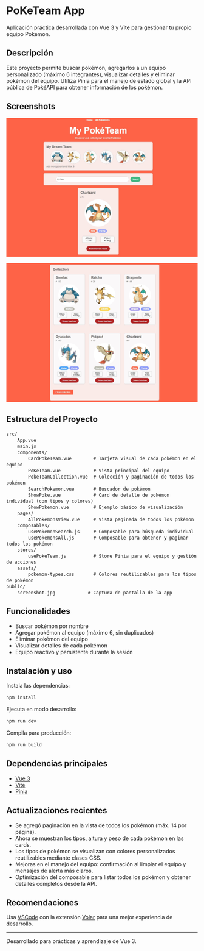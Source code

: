 
# PoKeTeam App

Aplicación práctica desarrollada con Vue 3 y Vite para gestionar tu propio equipo Pokémon.

## Descripción

Este proyecto permite buscar pokémon, agregarlos a un equipo personalizado (máximo 6 integrantes), visualizar detalles y eliminar pokémon del equipo. Utiliza Pinia para el manejo de estado global y la API pública de PokéAPI para obtener información de los pokémon.

## Screenshots

![PokeTeam](/public/screenshot.jpg)


![PokeTeam](/public/screenshot2.jpg)

## Estructura del Proyecto

```
src/
	App.vue
	main.js
	components/
		CardPokeTeam.vue        # Tarjeta visual de cada pokémon en el equipo
		PoKeTeam.vue            # Vista principal del equipo
		PokeTeamCollection.vue  # Colección y paginación de todos los pokémon
		SearchPokemon.vue       # Buscador de pokémon
		ShowPoke.vue            # Card de detalle de pokémon individual (con tipos y colores)
		ShowPokemon.vue         # Ejemplo básico de visualización
	pages/
		AllPokemonsView.vue     # Vista paginada de todos los pokémon
	composables/
		usePokemonSearch.js     # Composable para búsqueda individual
		usePokemonsAll.js       # Composable para obtener y paginar todos los pokémon
	stores/
		usePokeTeam.js          # Store Pinia para el equipo y gestión de acciones
	assets/
		pokemon-types.css       # Colores reutilizables para los tipos de pokémon
public/
	screenshot.jpg            # Captura de pantalla de la app
```

## Funcionalidades

- Buscar pokémon por nombre
- Agregar pokémon al equipo (máximo 6, sin duplicados)
- Eliminar pokémon del equipo
- Visualizar detalles de cada pokémon
- Equipo reactivo y persistente durante la sesión

## Instalación y uso

Instala las dependencias:
```sh
npm install
```

Ejecuta en modo desarrollo:
```sh
npm run dev
```

Compila para producción:
```sh
npm run build
```

## Dependencias principales

- [Vue 3](https://vuejs.org/)
- [Vite](https://vitejs.dev/)
- [Pinia](https://pinia.vuejs.org/)


## Actualizaciones recientes

- Se agregó paginación en la vista de todos los pokémon (máx. 14 por página).
- Ahora se muestran los tipos, altura y peso de cada pokémon en las cards.
- Los tipos de pokémon se visualizan con colores personalizados reutilizables mediante clases CSS.
- Mejoras en el manejo del equipo: confirmación al limpiar el equipo y mensajes de alerta más claros.
- Optimización del composable para listar todos los pokémon y obtener detalles completos desde la API.

## Recomendaciones

Usa [VSCode](https://code.visualstudio.com/) con la extensión [Volar](https://marketplace.visualstudio.com/items?itemName=Vue.volar) para una mejor experiencia de desarrollo.

---
Desarrollado para prácticas y aprendizaje de Vue 3.

